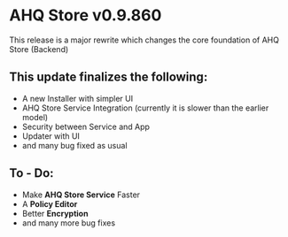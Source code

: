 # AHQ Store v0.9.860
This release is a major rewrite which changes the core foundation of AHQ Store (Backend)

## This update finalizes the following:
- A new Installer with simpler UI
- AHQ Store Service Integration (currently it is slower than the earlier model)
- Security between Service and App
- Updater with UI
- and many bug fixed as usual

## To - Do:
- Make **AHQ Store Service** Faster
- A **Policy Editor**
- Better **Encryption**
- and many more bug fixes